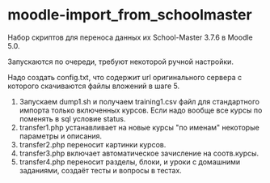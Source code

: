 # moodle-import_from_schoolmaster
Набор скриптов для переноса данных их School-Master 3.7.6 в Moodle 5.0.

Запускаются по очереди, требуют некоторой ручной настройки.

Надо создать config.txt, что содержит url оригинального сервера с которого скачиваются фaйлы вложений в шаге 5.

1. Запускаем dump1.sh и получаем training1.csv файл для стандартного импорта только включенных курсов. Если надо вообще все курсы по поменять в sql условие status.
2. transfer1.php устанавливает на новые курсы "по именам" некоторые параметры и описания.
3. transfer2.php переносит картинки курсов.
4. transfer3.php включает автоматическое зачисление на соотв.курсы.
5. transfer4.php переносит разделы, блоки, и уроки с домашними заданиями, создаёт тесты и вопросы в тестах.

